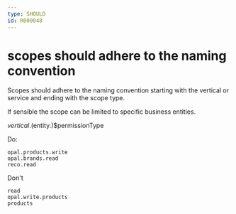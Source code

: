 ```yaml
---
type: SHOULD
id: R000048
---
```


# scopes should adhere to the naming convention

Scopes should adhere to the naming convention starting with the vertical or service and ending with the scope type.

If sensible the scope can be limited to specific business entities.

$vertical.($entity.)\$permissionType

Do:

```plaintext
opal.products.write
opal.brands.read
reco.read
```

Don't

```plaintext
read
opal.write.products
products
```

